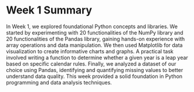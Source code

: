 # Week 1 Summary

In Week 1, we explored foundational Python concepts and libraries. We started by experimenting with 20 functionalities of the NumPy library and 20 functionalities of the Pandas library, gaining hands-on experience with array operations and data manipulation. We then used Matplotlib for data visualization to create informative charts and graphs. A practical task involved writing a function to determine whether a given year is a leap year based on specific calendar rules. Finally, we analyzed a dataset of our choice using Pandas, identifying and quantifying missing values to better understand data quality. This week provided a solid foundation in Python programming and data analysis techniques.
